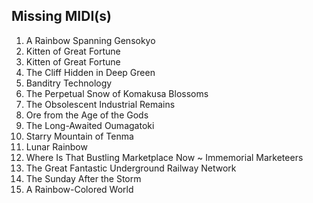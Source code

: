 ## Missing MIDI(s)
1. A Rainbow Spanning Gensokyo
2. Kitten of Great Fortune
3. Kitten of Great Fortune
4. The Cliff Hidden in Deep Green
5. Banditry Technology
6. The Perpetual Snow of Komakusa Blossoms
8. The Obsolescent Industrial Remains
9. Ore from the Age of the Gods
10. The Long-Awaited Oumagatoki
11. Starry Mountain of Tenma
12. Lunar Rainbow
13. Where Is That Bustling Marketplace Now ~ Immemorial Marketeers
14. The Great Fantastic Underground Railway Network
16. The Sunday After the Storm
17. A Rainbow-Colored World
